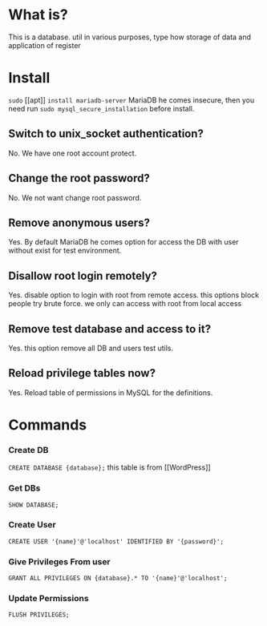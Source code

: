 # What is?
This is a database. util in various purposes, type how storage of data and application of register
# Install
`sudo` [[apt]] `install mariadb-server`
MariaDB he comes insecure, then you need run `sudo mysql_secure_installation` before install.
## Switch to unix_socket authentication?
No. We have one root account protect.
## Change the root password?
No. We not want change root password.
## Remove anonymous users?
Yes. By default MariaDB  he comes option for access the DB with user without exist for test environment.
## Disallow root login remotely?
Yes. disable option to login with root from remote access. this options block people try brute force. we only can access with root from local access
## Remove test database and access to it?
Yes. this option remove all DB and users test utils.
## Reload privilege tables now?
Yes. Reload table of permissions in MySQL for the definitions.
# Commands
### Create DB
`CREATE DATABASE {database};` this table is from [[WordPress]]
### Get DBs
`SHOW DATABASE;`
### Create User
`CREATE USER '{name}'@'localhost' IDENTIFIED BY '{password}';`
### Give Privileges From user
`GRANT ALL PRIVILEGES ON {database}.* TO '{name}'@'localhost';`
### Update Permissions
`FLUSH PRIVILEGES;`
